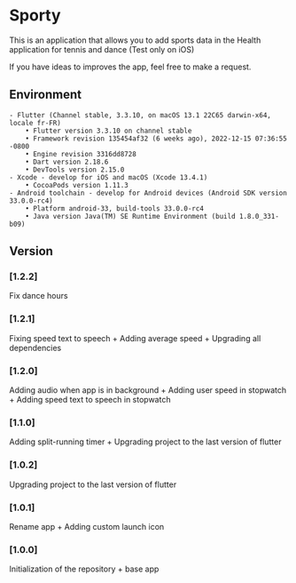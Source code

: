 # Sporty
This is an application that allows you to add sports data in the Health application for tennis and dance (Test only on iOS)

If you have ideas to improves the app, feel free to make a request.

## Environment
    - Flutter (Channel stable, 3.3.10, on macOS 13.1 22C65 darwin-x64, locale fr-FR)
        • Flutter version 3.3.10 on channel stable
        • Framework revision 135454af32 (6 weeks ago), 2022-12-15 07:36:55 -0800
        • Engine revision 3316dd8728
        • Dart version 2.18.6
        • DevTools version 2.15.0
    - Xcode - develop for iOS and macOS (Xcode 13.4.1)
        • CocoaPods version 1.11.3
    - Android toolchain - develop for Android devices (Android SDK version 33.0.0-rc4)
        • Platform android-33, build-tools 33.0.0-rc4
        • Java version Java(TM) SE Runtime Environment (build 1.8.0_331-b09)

## Version
### [1.2.2] 
Fix dance hours
### [1.2.1] 
Fixing speed text to speech + Adding average speed + Upgrading all dependencies
### [1.2.0] 
Adding audio when app is in background + Adding user speed in stopwatch + Adding speed text to speech in stopwatch
### [1.1.0] 
Adding split-running timer + Upgrading project to the last version of flutter
### [1.0.2] 
Upgrading project to the last version of flutter
### [1.0.1] 
Rename app + Adding custom launch icon
### [1.0.0] 
Initialization of the repository + base app
